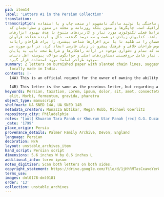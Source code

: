 ```yaml
---
pid: item14
label: 'Letters #1 in the Persian Collection'
translation:
transcription: لورم ایپسوم متن ساختگی با تولید سادگی نامفهوم از صنعت چاپ و با استفاده
  از طراحان گرافیک است. چاپگرها و متون بلکه روزنامه و مجله در ستون و سطرآنچنان که
  لازم است و برای شرایط فعلی تکنولوژی مورد نیاز و کاربردهای متنوع با هدف بهبود ابزارهای
  کاربردی می باشد. کتابهای زیادی در شصت و سه درصد گذشته، حال و آینده شناخت فراوان
  جامعه و متخصصان را می طلبد تا با نرم افزارها شناخت بیشتری را برای طراحان رایانه
  ای علی الخصوص طراحان خلاقی و فرهنگ پیشرو در زبان فارسی ایجاد کرد. در این صورت می
  توان امید داشت که تمام و دشواری موجود در ارائه راهکارها و شرایط سخت تایپ به پایان
  رسد وزمان مورد نیاز شامل حروفچینی دستاوردهای اصلی و جوابگوی سوالات پیوسته اهل دنیای
  موجود طراحی اساسا مورد استفاده قرار گیرد.
summary: 2 letters on burnished paper with slanted chain lines, suggesting it was
  locally made in India.
contents: |-
  14A) This is an official request for the owner of owning the ability to collect taxation revenues in the parganah Shaahpur, which according to the letter had a revenue that was set at 39,000 rupees in 1799. This letter, at least judging from the seal, was written in 1779. The envelope addresses Ducarel as 'Khudaavand-i na’amat, Khutb-ud-daulah,' which means 'God of bounty, pole of governance' and was sent from Azimabad or modern-day Patnah. The letter, judging from the seal, was written by a man named Khwaram Tara Panah or Khourum Utar Panah. [Note, not written by any of Sharaf un-Nisa’s family as far as I can tell; this looks like a business letter intended only for Gerard Gustavus]

  14B) This letter is the same as the previous letter, but regarding a different parganah named Ghanapur (name uncertain).
keywords: Persian, taxation, Lorem, ipsum, dolor, sit, amet, consectetur, adipiscing,
  elit, Morbi, fermentum, gravida, pharetra
object_type: manuscript
shelfmark: UA SNED 14A, UA SNED 14B
metadata_creators: Munazza Ebtikar, Megan Robb, Michael Goerlitz
repository_city: Philadelphia
roles: "[aut] Khwaram Tara Panah or Khourum Utar Panah [rec] G.G. Ducarel"
_date: '1799'
place_origin: Persia
provenance_details: Palmer Family Archive, Devon, England
language: Persian
decoration: N/A
layout: unstable_archives_item
hand_script: Persian script
dimensions: 5.6 inches W by 8.6 inches L
additional_info: lorem ipsum
notes_digitizer: Scan both letters on both sides.
copyright_statement: https://drive.google.com/file/d/1jHhRMTasCxavoYer89Wn8_Xn65nL0sW0/view?usp=sharing
terms_use:
images: dml0178-dml0181
order: '13'
collection: unstable_archives
---
```

